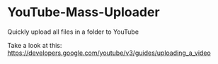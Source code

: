 # YouTube-Mass-Uploader
Quickly upload all files in a folder to YouTube

Take a look at this:
https://developers.google.com/youtube/v3/guides/uploading_a_video